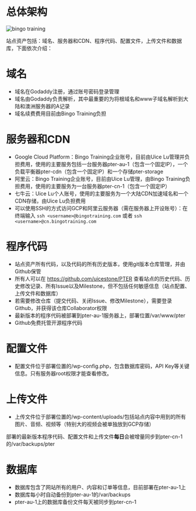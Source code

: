 # 总体架构
![bingo training](https://user-images.githubusercontent.com/2181611/29739562-222a8c68-8a73-11e7-8d9e-ffa712a85a90.png)

站点资产包括：域名、服务器和CDN、程序代码、配置文件，上传文件和数据库，下面依次介绍：

# 域名
- 域名在Godaddy注册，通过账号密码登录管理
- 域名由Godaddy负责解析，其中最重要的为将根域名和www子域名解析到大陆和澳洲服务器的A记录
- 域名续费费用目前由Bingo Training负担

# 服务器和CDN
- Google Cloud Platform：Bingo Training企业账号，目前由Uice Lu管理并负担费用，使用的主要服务包括一台服务器pter-au-1（包含一个固定IP），一个负载平衡器pter-cdn（包含一个固定IP）和一个存储pter-storage
- 阿里云：Bingo Training企业账号，目前由Uice Lu管理，由Bingo Training负担费用，使用的主要服务为一台服务器pter-cn-1（包含一个固定IP）
- 七牛云：Uice Lu个人账号，使用的主要服务为一个大陆CDN加速域名和一个CDN存储，由Uice Lu负担费用
- 可以使用SSH的方式访问GCP和阿里云服务器（需在服务器上开设账号）：在终端输入 `ssh <username>@bingotraining.com` 或者 `ssh <username>@cn.bingotraining.com`

# 程序代码
- 站点资产所有代码，以及代码的所有历史版本，使用git版本仓库管理，并由Github保管
- 所有人可以在
 https://github.com/uicestone/PTER 查看站点的历史代码、历史修改记录、所有Issue以及Milestone，但不包括任何敏感信息（站点配置、上传文件和数据库）
- 若需要修改仓库（提交代码、关闭Issue、修改Milestone），需要登录Github，并获得该仓库Collaborator权限
- 最新版本的程序代码被部署到pter-au-1服务器上，部署位置/var/www/pter
- Github免费托管开源程序代码

# 配置文件
- 配置文件位于部署位置的/wp-config.php，包含数据库密码，API Key等关键信息。只有服务器root权限才能查看修改。

# 上传文件
- 上传文件位于部署位置的/wp-content/uploads/包括站点内容中用到的所有图片、音频、视频等（特别大的视频会被单独放到GCP存储）

部署的最新版本程序代码、配置文件和上传文件**每日**会被增量同步到pter-cn-1的/var/backups/pter

# 数据库
- 数据库包含了网站所有的用户、内容和订单等信息，目前部署在pter-au-1上
- 数据库每小时自动备份到pter-au-1的/var/backups
- pter-au-1上的数据库备份文件每天被同步到pter-cn-1
